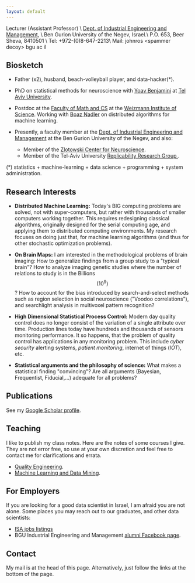 ```yaml
---
layout: default
---
```


Lecturer (Assistant Professor) \\
[Dept. of Industrial Engineering and Management](http://in.bgu.ac.il/engn/iem/Pages/default.aspx), \\
Ben Gurion University of the Negev, Israel.\\
P.O. 653, Beer Sheva, 8410501 \\
Tel: +972-(0)8-647-2213\\
Mail: johnros \<spammer decoy\> bgu ac il



## Biosketch

- Father (x2), husband, beach-volleyball player, and data-hacker(*).  

- PhD on statistical methods for neuroscience with [Yoav Benjamini](http://www.math.tau.ac.il/~ybenja/) at [Tel Aviv University](https://english.tau.ac.il/). 

- Postdoc at the [Faculty of Math and CS](http://wws.weizmann.ac.il/math/) at the [Weizmann Institute of Science](http://www.weizmann.ac.il/). 
Working with [Boaz Nadler](http://www.wisdom.weizmann.ac.il/~nadler/) on distributed algorithms for machine learning. 

- Presently, a faculty member at the [Dept. of Industrial Engineering and Management](http://in.bgu.ac.il/engn/iem/Pages/default.aspx) at the Ben Gurion University of the Negev, and also:
    - Member of the [Zlotowski Center for Neuroscience](http://in.bgu.ac.il/en/zlotowski/Pages/default.aspx).
    - Member of the Tel-Aviv University [Replicability Research Group ](http://www3.tau.ac.il/replicability/index.php).


(*) statistics + machine-learning + data science + programming + system administration. 





## Research Interests

- __Distributed Machine Learning:__
Today's BIG computing problems are solved, not with super-computers, but rather with thousands of smaller computers working together. 
This requires redesigning classical algorithms, originally designed for the serial computing age, and applying them to distributed computing environments. 
My research focuses on doing just that, for machine learning algorithms (and thus for other stochastic optimization problems).


- __On Brain Maps:__
I am interested in the methodological problems of brain imaging:
How to generalize findings from a group study to a "typical brain"? 
How to analyze imaging genetic studies where the number of relations to study is in the Billions $$(10^9)$$? 
How to account for the bias introduced by search-and-select methods such as region selection in social neuroscience ("Voodoo correlations"), and searchlight analysis in multivoxel pattern recognition?

- __High Dimensional Statistical Process Control:__
Modern day quality control does no longer consist of the variation of a single attribute over time. Production lines today have hundreds and thousands of sensors monitoring performance. 
It so happens, that the problem of quality control has applications in any monitoring problem. 
This include _cyber security_ alerting systems, _patient monitoring_, internet of things (_IOT_), etc.

- __Statistical arguments and the philosophy of science:__
What makes a statistical finding "convincing"? Are all arguments (Bayesian, Frequentist, Fiducial,...) adequate for all problems? 




## Publications
See my [Google Scholar profile](https://scholar.google.co.il/citations?user=0Tl5z3QAAAAJ&hl=en).


## Teaching

I like to publish my class notes. Here are the notes of some courses I give. They are not error free, so use at your own discretion and feel free to contact me for clarifications and errata. 

- [Quality Engineering](https://github.com/johnros/qualityEngineering/blob/master/Class_notes/notes.pdf).
- [Machine Learning and Data Mining](https://github.com/johnros/Intro2R).

## For Employers

If you are looking for a good data scientist in Israel, I am afraid you are not alone.
Some places you may reach out to our graduates, and other data scientists:

- [ISA jobs listings](https://groups.google.com/forum/#!forum/isa-jobs)
- BGU Industrial Engineering and Management [alumni Facebook page](https://www.facebook.com/groups/2080alumni/).

## Contact

My mail is at the head of this page. Alternatively, just follow the links at the bottom of the page.


